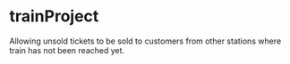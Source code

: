 # trainProject
Allowing unsold tickets to be sold to customers from other stations where train has not been reached yet.
